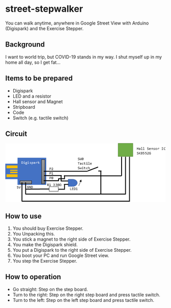 # street-stepwalker
You can walk anytime, anywhere in Google Street View with Arduino (Digispark) and the Exercise Stepper.

## Background
I want to world trip, but COVID-19 stands in my way.
I shut myself up in my home all day, so I get fat...

## Items to be prepared
- Digispark
- LED and a resistor
- Hall sensor and Magnet
- Stripboard
- Code
- Switch (e.g. tactile switch)

## Circuit
![fig.1 circuit overview](digispark-circuit.png)

## How to use
1. You should buy Exercise Stepper.
2. You Unpacking this.
3. You stick a magnet to the right side of Exercise Stepper.
4. You make the Digispark shield.
5. You put a Digispark to the right side of Exercise Stepper.
6. You boot your PC and run Google Street view.
7. You step the Exercise Stepper.

## How to operation
- Go straight: Step on the step board.
- Turn to the right: Step on the right step board and press tactile switch.
- Turn to the left: Step on the left step board and press tactile switch.